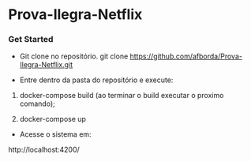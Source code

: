 # Prova-Ilegra-Netflix

### Get Started

- Git clone no repositório.
  git clone https://github.com/afborda/Prova-Ilegra-Netflix.git

- Entre dentro da pasta do repositório e execute:

1. docker-compose build (ao terminar o build executar o proximo comando);

2) docker-compose up

- Acesse o sistema em:

http://localhost:4200/
